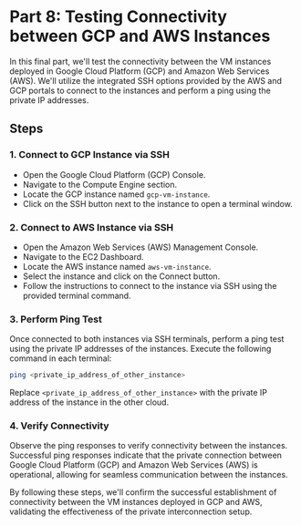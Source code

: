 <!-- See https://squidfunk.github.io/mkdocs-material/reference/ -->
# Part 8: Testing Connectivity between GCP and AWS Instances

In this final part, we'll test the connectivity between the VM instances deployed in Google Cloud Platform (GCP) and Amazon Web Services (AWS). We'll utilize the integrated SSH options provided by the AWS and GCP portals to connect to the instances and perform a ping using the private IP addresses.

## Steps

### 1. Connect to GCP Instance via SSH

- Open the Google Cloud Platform (GCP) Console.
- Navigate to the Compute Engine section.
- Locate the GCP instance named `gcp-vm-instance`.
- Click on the SSH button next to the instance to open a terminal window.

### 2. Connect to AWS Instance via SSH

- Open the Amazon Web Services (AWS) Management Console.
- Navigate to the EC2 Dashboard.
- Locate the AWS instance named `aws-vm-instance`.
- Select the instance and click on the Connect button.
- Follow the instructions to connect to the instance via SSH using the provided terminal command.

### 3. Perform Ping Test

Once connected to both instances via SSH terminals, perform a ping test using the private IP addresses of the instances. Execute the following command in each terminal:

```bash
ping <private_ip_address_of_other_instance>
```

Replace `<private_ip_address_of_other_instance>` with the private IP address of the instance in the other cloud.

### 4. Verify Connectivity

Observe the ping responses to verify connectivity between the instances. Successful ping responses indicate that the private connection between Google Cloud Platform (GCP) and Amazon Web Services (AWS) is operational, allowing for seamless communication between the instances.

By following these steps, we'll confirm the successful establishment of connectivity between the VM instances deployed in GCP and AWS, validating the effectiveness of the private interconnection setup.